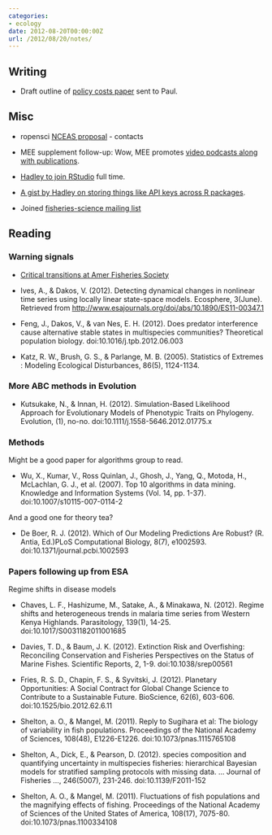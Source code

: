 ```yaml
---
categories:
- ecology
date: 2012-08-20T00:00:00Z
url: /2012/08/20/notes/
---
```


## Writing

* Draft outline of [policy costs paper](https://github.com/cboettig/pdg_control/tree/master/inst/doc/policycosts) sent to Paul.  


## Misc 

* ropensci [NCEAS proposal](https://github.com/ropensci/docs/blob/master/nceas/nceas_working_group_proposal.md) - contacts

* MEE supplement follow-up: Wow, MEE promotes [video podcasts along with publications](http://www.methodsinecologyandevolution.org/view/0/podcasts.html).  

* [Hadley to join RStudio](http://blog.rstudio.org/2012/08/20/welcome-hadley-winston-and-garrett/) full time. 

* [A gist by Hadley on storing things like API keys across R packages](https://gist.github.com/3379144).  

* Joined [fisheries-science mailing list](http://segate.sunet.se/cgi-bin/wa)


## Reading

### Warning signals

* [Critical transitions at Amer Fisheries Society](https://afs.confex.com/afs/2012/webprogram/Paper9299.html)

* Ives, A., & Dakos, V. (2012). Detecting dynamical changes in nonlinear time series using locally linear state-space models. Ecosphere, 3(June). Retrieved from http://www.esajournals.org/doi/abs/10.1890/ES11-00347.1

* Feng, J., Dakos, V., & van Nes, E. H. (2012). Does predator interference cause alternative stable states in multispecies communities? Theoretical population biology. doi:10.1016/j.tpb.2012.06.003

* Katz, R. W., Brush, G. S., & Parlange, M. B. (2005). Statistics of Extremes : Modeling Ecological Disturbances, 86(5), 1124-1134.

### More ABC methods in Evolution
* Kutsukake, N., & Innan, H. (2012). Simulation-Based Likelihood Approach for Evolutionary Models of Phenotypic Traits on Phylogeny. Evolution, (1), no-no. doi:10.1111/j.1558-5646.2012.01775.x

### Methods

Might be a good paper for algorithms group to read.

* Wu, X., Kumar, V., Ross Quinlan, J., Ghosh, J., Yang, Q., Motoda, H., McLachlan, G. J., et al. (2007). Top 10 algorithms in data mining. Knowledge and Information Systems (Vol. 14, pp. 1-37). doi:10.1007/s10115-007-0114-2


And a good one for theory tea?

* De Boer, R. J. (2012). Which of Our Modeling Predictions Are Robust? (R. Antia, Ed.)PLoS Computational Biology, 8(7), e1002593. doi:10.1371/journal.pcbi.1002593

### Papers following up from ESA
Regime shifts in disease models

* Chaves, L. F., Hashizume, M., Satake, A., & Minakawa, N. (2012). Regime shifts and heterogeneous trends in malaria time series from Western Kenya Highlands. Parasitology, 139(1), 14-25. doi:10.1017/S0031182011001685

* Davies, T. D., & Baum, J. K. (2012). Extinction Risk and Overfishing: Reconciling Conservation and Fisheries Perspectives on the Status of Marine Fishes. Scientific Reports, 2, 1-9. doi:10.1038/srep00561

* Fries, R. S. D., Chapin, F. S., & Syvitski, J. (2012). Planetary Opportunities: A Social Contract for Global Change Science to Contribute to a Sustainable Future. BioScience, 62(6), 603-606. doi:10.1525/bio.2012.62.6.11

* Shelton, a. O., & Mangel, M. (2011). Reply to Sugihara et al: The biology of variability in fish populations. Proceedings of the National Academy of Sciences, 108(48), E1226-E1226. doi:10.1073/pnas.1115765108

* Shelton, A., Dick, E., & Pearson, D. (2012). species composition and quantifying uncertainty in multispecies fisheries: hierarchical Bayesian models for stratified sampling protocols with missing data. … Journal of Fisheries …, 246(5007), 231-246. doi:10.1139/F2011-152

* Shelton, A. O., & Mangel, M. (2011). Fluctuations of fish populations and the magnifying effects of fishing. Proceedings of the National Academy of Sciences of the United States of America, 108(17), 7075-80. doi:10.1073/pnas.1100334108

